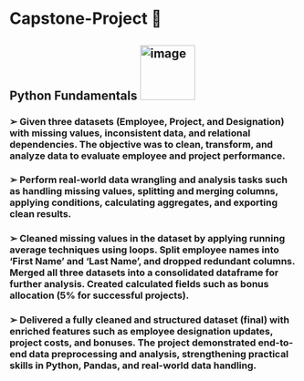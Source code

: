 # Capstone-Project 📒
## Python Fundamentals <img width="96" height="96" alt="image" src="https://github.com/user-attachments/assets/25da6cae-e8c1-4963-9ecd-e06986f91a6e" />

### ➢ Given three datasets (Employee, Project, and Designation) with missing values, inconsistent data, and relational dependencies. The objective was to clean, transform, and analyze data to evaluate employee and project performance.
### ➢ Perform real-world data wrangling and analysis tasks such as handling missing values, splitting and merging columns, applying conditions, calculating aggregates, and exporting clean results.
### ➢ Cleaned missing values in the dataset by applying running average techniques using loops. Split employee names into ‘First Name’ and ‘Last Name’, and dropped redundant columns. Merged all three datasets into a consolidated dataframe for further analysis. Created calculated fields such as bonus allocation (5% for successful projects).
### ➢ Delivered a fully cleaned and structured dataset (final) with enriched features such as employee designation updates, project costs, and bonuses. The project demonstrated end-to-end data preprocessing and analysis, strengthening practical skills in Python, Pandas, and real-world data handling.

